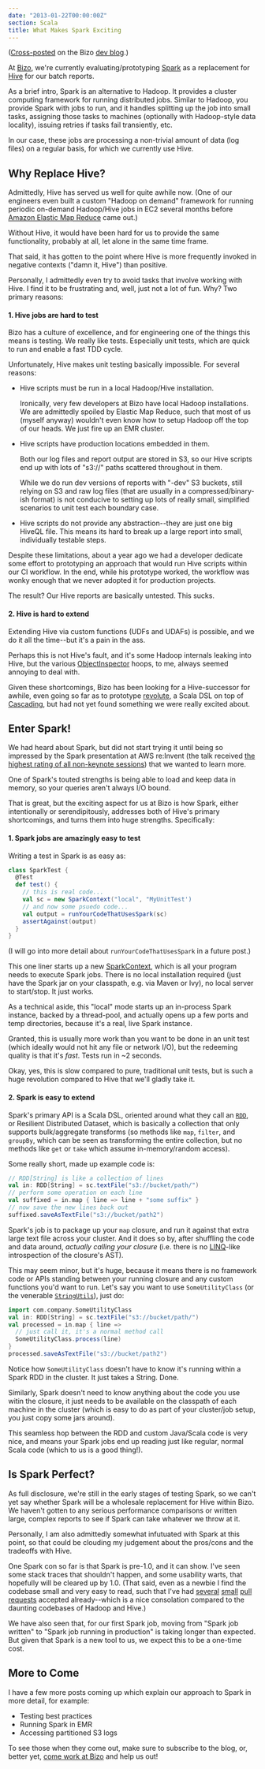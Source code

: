 ```yaml
---
date: "2013-01-22T00:00:00Z"
section: Scala
title: What Makes Spark Exciting
---
```



([Cross-posted](http://dev.bizo.com/2013/01/what-makes-spark-exciting.html) on the Bizo [dev blog](http://dev.bizo.com/).)

At [Bizo](http://www.bizo.com), we're currently evaluating/prototyping [Spark](http://www.spark-project.org) as a replacement for [Hive](http://hive.apache.org/) for our batch reports.

As a brief intro, Spark is an alternative to Hadoop. It provides a cluster computing framework for running distributed jobs. Similar to Hadoop, you provide Spark with jobs to run, and it handles splitting up the job into small tasks, assigning those tasks to machines (optionally with Hadoop-style data locality), issuing retries if tasks fail transiently, etc.

In our case, these jobs are processing a non-trivial amount of data (log files) on a regular basis, for which we currently use Hive.

Why Replace Hive?
-----------------

Admittedly, Hive has served us well for quite awhile now. (One of our engineers even built a custom "Hadoop on demand" framework for running periodic on-demand Hadoop/Hive jobs in EC2 several months before [Amazon Elastic Map Reduce](http://aws.amazon.com/elasticmapreduce/) came out.)

Without Hive, it would have been hard for us to provide the same functionality, probably at all, let alone in the same time frame.

That said, it has gotten to the point where Hive is more frequently invoked in negative contexts ("damn it, Hive") than positive.

Personally, I admittedly even try to avoid tasks that involve working with Hive. I find it to be frustrating and, well, just not a lot of fun. Why? Two primary reasons:

#### 1. Hive jobs are hard to test

Bizo has a culture of excellence, and for engineering one of the things this means is testing. We really like tests. Especially unit tests, which are quick to run and enable a fast TDD cycle.

Unfortunately, Hive makes unit testing basically impossible. For several reasons:

* Hive scripts must be run in a local Hadoop/Hive installation.

  Ironically, very few developers at Bizo have local Hadoop installations. We are admittedly spoiled by Elastic Map Reduce, such that most of us (myself anyway) wouldn't even know how to setup Hadoop off the top of our heads. We just fire up an EMR cluster.

* Hive scripts have production locations embedded in them.

  Both our log files and report output are stored in S3, so our Hive scripts end up with lots of "s3://" paths scattered throughout in them.

  While we do run dev versions of reports with "-dev" S3 buckets, still relying on S3 and raw log files (that are usually in a compressed/binary-ish format) is not conducive to setting up lots of really small, simplified scenarios to unit test each boundary case.

* Hive scripts do not provide any abstraction--they are just one big HiveQL file. This means its hard to break up a large report into small, individually testable steps.

Despite these limitations, about a year ago we had a developer dedicate some effort to prototyping an approach that would run Hive scripts within our CI workflow. In the end, while his prototype worked, the workflow was wonky enough that we never adopted it for production projects.

The result? Our Hive reports are basically untested. This sucks.

#### 2. Hive is hard to extend

Extending Hive via custom functions (UDFs and UDAFs) is possible, and we do it all the time--but it's a pain in the ass.

Perhaps this is not Hive's fault, and it's some Hadoop internals leaking into Hive, but the various [ObjectInspector](http://hive.apache.org/docs/r0.5.0/api/org/apache/hadoop/hive/serde2/objectinspector/ObjectInspector.html) hoops, to me, always seemed annoying to deal with.

Given these shortcomings, Bizo has been looking for a Hive-successor for awhile, even going so far as to prototype [revolute](https://github.com/aboisvert/revolute), a Scala DSL on top of [Cascading](http://www.cascading.org/), but had not yet found something we were really excited about.

Enter Spark!
------------

We had heard about Spark, but did not start trying it until being so impressed by the Spark presentation at AWS re:Invent (the talk received [the highest rating of all non-keynote sessions](https://amplab.cs.berkeley.edu/news/sparkshark-a-big-hit-at-aws-reinvent/)) that we wanted to learn more.

One of Spark's touted strengths is being able to load and keep data in
memory, so your queries aren't always I/O bound.

That is great, but the exciting aspect for us at Bizo is how Spark,
either intentionally or serendipitously, addresses both of Hive's
primary shortcomings, and turns them into huge strengths. Specifically:

#### 1. Spark jobs are amazingly easy to test

Writing a test in Spark is as easy as:

```scala
class SparkTest {
  @Test
  def test() {
    // this is real code...
    val sc = new SparkContext("local", "MyUnitTest')
    // and now some psuedo code...
    val output = runYourCodeThatUsesSpark(sc)
    assertAgainst(output)
  }
}
```

(I will go into more detail about `runYourCodeThatUsesSpark` in a future post.)

This one liner starts up a new [SparkContext](http://spark-project.org/docs/latest/api/core/index.html#spark.SparkContext), which is all your program needs to execute Spark jobs. There is no local installation required (just have the Spark jar on your classpath, e.g. via Maven or Ivy), no local server to start/stop. It just works.

As a technical aside, this "local" mode starts up an in-process Spark instance, backed by a thread-pool, and actually opens up a few ports and temp directories, because it's a real, live Spark instance.

Granted, this is usually more work than you want to be done in an unit test (which ideally would not hit any file or network I/O), but the redeeming quality is that it's *fast*. Tests run in ~2 seconds.

Okay, yes, this is slow compared to pure, traditional unit tests, but is such a huge revolution compared to Hive that we'll gladly take it.

#### 2. Spark is easy to extend

Spark's primary API is a Scala DSL, oriented around what they call an [`RDD`](http://www.spark-project.org/docs/0.6.0/api/core/#spark.RDD), or Resilient Distributed Dataset, which is basically a collection that only supports bulk/aggregate transforms (so methods like `map`, `filter`, and `groupBy`, which can be seen as transforming the entire collection, but no methods like `get` or `take` which assume in-memory/random access).

Some really short, made up example code is:

```scala
// RDD[String] is like a collection of lines
val in: RDD[String] = sc.textFile("s3://bucket/path/")
// perform some operation on each line
val suffixed = in.map { line => line + "some suffix" }
// now save the new lines back out
suffixed.saveAsTextFile("s3://bucket/path2")
```

Spark's job is to package up your `map` closure, and run it against that extra large text file across your cluster. And it does so by, after shuffling the code and data around, *actually calling your closure* (i.e. there is no [LINQ](http://msdn.microsoft.com/en-us/library/vstudio/bb397926.aspx)-like introspection of the closure's AST).

This may seem minor, but it's huge, because it means there is no framework code or APIs standing between your running closure and any custom functions you'd want to run. Let's say you want to use `SomeUtilityClass` (or the venerable [`StringUtils`](http://commons.apache.org/lang/api-2.5/org/apache/commons/lang/StringUtils.html)), just do:

```scala
import com.company.SomeUtilityClass
val in: RDD[String] = sc.textFile("s3://bucket/path/")
val processed = in.map { line =>
  // just call it, it's a normal method call
  SomeUtilityClass.process(line) 
}
processed.saveAsTextFile("s3://bucket/path2")
```

Notice how `SomeUtilityClass` doesn't have to know it's running within a Spark RDD in the cluster. It just takes a String. Done.

Similarly, Spark doesn't need to know anything about the code you use witin the closure, it just needs to be available on the classpath of each machine in the cluster (which is easy to do as part of your cluster/job setup, you just copy some jars around).

This seamless hop between the RDD and custom Java/Scala code is very nice, and means your Spark jobs end up reading just like regular, normal Scala code (which to us is a good thing!).

Is Spark Perfect?
-----------------

As full disclosure, we're still in the early stages of testing Spark, so we can't yet say whether Spark will be a wholesale replacement for Hive within Bizo. We haven't gotten to any serious performance comparisons or written large, complex reports to see if Spark can take whatever we throw at it.

Personally, I am also admittedly somewhat infutuated with Spark at this point, so that could be clouding my judgement about the pros/cons and the tradeoffs with Hive.

One Spark con so far is that Spark is pre-1.0, and it can show. I've seen some stack traces that shouldn't happen, and some usability warts, that hopefully will be cleared up by 1.0. (That said, even as a newbie I find the codebase small and very easy to read, such that I've had [several](https://github.com/mesos/spark/pull/352) [small](https://github.com/mesos/spark/pull/351) [pull requests](https://github.com/mesos/spark/pull/362) accepted already--which is a nice consolation compared to the daunting codebases of Hadoop and Hive.)

We have also seen that, for our first Spark job, moving from "Spark job written" to "Spark job running in production" is taking longer than expected. But given that Spark is a new tool to us, we expect this to be a one-time cost.

More to Come
------------

I have a few more posts coming up which explain our approach to Spark in more detail, for example:

* Testing best practices
* Running Spark in EMR
* Accessing partitioned S3 logs

To see those when they come out, make sure to subscribe to the blog, or, better yet, [come work at Bizo](http://bizo.theresumator.com/) and help us out!


